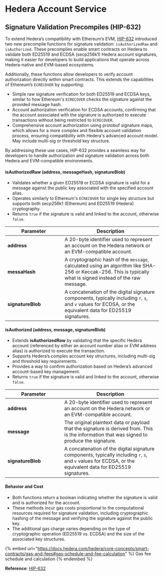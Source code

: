 # Hedera Account Service

## Signature Validation Precompiles (HIP-632)

To extend Hedera’s compatibility with Ethereum’s EVM, [HIP-632](https://hips.hedera.com/hip/hip-632) introduced two new precompile functions for signature validation: `isAuthorizedRaw` and `isAuthorized`. These precompiles enable smart contracts on Hedera to validate both ED25519 and ECDSA (secp256k1) Hedera account signatures, making it easier for developers to build applications that operate across Hedera-native and EVM-based ecosystems.&#x20;

Additionally, these functions allow developers to verify account authorization directly within smart contracts. This extends the capabilities of Ethereum’s `ECRECOVER` by supporting:

* Simple raw signature verification for both ED25519 and ECDSA keys, similar to how Ethereum's `ECRECOVER` checks the signature against the provided message hash.
* Account authorization verification for ECDSA accounts, confirming that the account associated with the signature is authorized to execute transactions without being restricted to `ECRECOVER`.
* Comprehensive account authorization using protobuf signature maps, which allows for a more complex and flexible account validation process, ensuring compatibility with Hedera's advanced account model. May include multi-sig or threshold key structure.

By addressing these use cases, HIP-632 provides a seamless way for developers to handle authorization and signature validation across both Hedera and EVM-compatible environments.

#### **isAuthorizedRaw (address, messageHash, signatureBlob)**

* Validates whether a given ED25519 or ECDSA signature is valid for a message against the public key associated with the specified account alias.
* Operates similarly to Ethereum's `ECRECOVER` for single key structure but supports both secp256k1 (Ethereum) and ED25519 (Hedera) cryptography.
* Returns `true` if the signature is valid and linked to the account, otherwise `false`.

<table><thead><tr><th width="171">Parameter</th><th>Description</th></tr></thead><tbody><tr><td><strong>address</strong></td><td>A 20-byte identifier used to represent an account on the Hedera network or an EVM-compatible account.</td></tr><tr><td><strong>messaHash</strong></td><td>A cryptographic hash of the <code>message</code>, calculated using an algorithm like SHA-256 or Keccak-256. This is typically what is signed instead of the raw message.</td></tr><tr><td><strong>signatureBlob</strong></td><td>A concatenation of the digital signature components, typically including <code>r</code>, <code>s</code>, and <code>v</code> values for ECDSA, or the equivalent data for ED25519 signatures.</td></tr></tbody></table>

#### **isAuthorized (address, message, signatureBlob)**

* Extends **isAuthorizedRaw** by validating that the specific Hedera account (referenced by either an account number alias or EVM address alias) is authorized to execute the transaction.
* Supports Hedera’s complex account key structures, including multi-sig and threshold key requirements.
* Provides a way to confirm authorization based on Hedera’s advanced account-based key management.
* Returns `true` if the signature is valid and linked to the account, otherwise `false`.

<table><thead><tr><th width="170">Parameter</th><th>Description</th></tr></thead><tbody><tr><td><strong>address</strong></td><td>A 20-byte identifier used to represent an account on the Hedera network or an EVM-compatible account.</td></tr><tr><td><strong>message</strong></td><td>The original plaintext data or payload that the signature is derived from. This is the information that was signed to produce the signature.</td></tr><tr><td><strong>signatureBlob</strong></td><td>A concatenation of the digital signature components, typically including <code>r</code>, <code>s</code>, and <code>v</code> values for ECDSA, or the equivalent data for ED25519 signatures.</td></tr></tbody></table>

#### Behavior and Cost

* Both functions return a boolean indicating whether the signature is valid and is authorized for the account.
* These methods incur gas costs proportional to the computational resources required for signature validation, including cryptographic hashing of the message and verifying the signature against the public key.
* The additional gas charge varies depending on the type of cryptographic operation (ED25519 vs. ECDSA) and the size of the associated key structures.

{% embed url="https://docs.hedera.com/hedera/core-concepts/smart-contracts/gas-and-fees#gas-schedule-and-fee-calculation" %}
Gas fee schedule and calculation
{% endembed %}

**Reference**: [HIP-632](https://hips.hedera.com/hip/hip-632)
